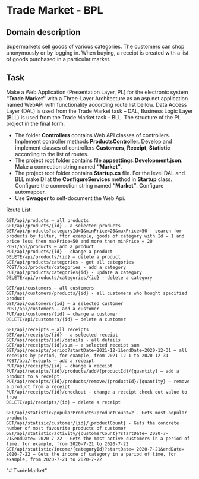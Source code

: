 # Trade Market - BPL


## Domain description

Supermarkets sell goods of various categories. The customers can shop anonymously or by logging in. When buying, a receipt is created with a list of goods purchased in a particular market.


## Task

Make a Web Application (Presentation Layer, PL) for the electronic system **"Trade Market"** with a Three-Layer Architecture as an asp.net application named WebAPI with functionality according route list bellow. Data Access Layer (DAL) is used from the Trade Market task – DAL, Business Logic Layer (BLL) is used from the Trade Market task – BLL.
The structure of the PL project in the final form:

- The folder **Controllers** contains Web API classes of controllers. Implement controller methods **ProductsController**. Develop and implement classes of controllers **Customers**, **Receipt**, **Statistic** according to the list of routes.
- The project root folder contains file **appsettings.Development.json**.  Make a connection string named **“Market”**.
- The project root folder contains **Startup.cs** file. For the level DAL and BLL make DI at the **ConfigureServices** method in **Startup** class. Configure the connection string named **“Market”**. Configure automapper.
- Use **Swagger** to self-document the Web Api.


Route List:
```
GET/api/products – all products
GET/api/products/{id} – a selected products
GET/api/products?categoryId=1&minPrice=20&maxPrice=50 – search for products by filter, ffor example, goods of category with Id = 1 and price less then maxPrice=50 and more then minPrice = 20
POST/api/products – add a product
PUT/api/products/{id} – change a product
DELETE/api/products/{id} – delete a product
GET/api/products/categories - get all categories
POST/api/products/categories - add a category 
PUT/api/products/categories{id} - update a category
DELETE/api/products/categories/{id} - delete a category

GET/api/customers – all customers
GET/api/customers/products/{id} - all customers who bought specified product
GET/api/customers/{id} – a selected customer
POST/api/customers – add a customer
PUT/api/customers/{id} – change a customer
DELETE/api/customers/{id} – delete a customer

GET/api/receipts – all receipts
GET/api/receipts/{id} – a selected receipt
GET/api/receipts/{id}/details - all details 
GET/api/receipts/{id}/sum – a selected receipt sum
GET/api/receipts/period?startDate=2021-12-1&endDate=2020-12-31 – all receipts by period, for example, from 2021-12-1 to 2020-12-31
POST/api/receipts – add a receipt
PUT/api/receipts/{id} – change a receipt
PUT/api/receipts/{id}/products/add/{productId}/{quantity} – add a product to a receipt
PUT/api/receipts/{id}/products/remove/{productId}/{quantity} – remove a product from a receipt
PUT/api/receipts/{id}/checkout – change a receipt check out value to true
DELETE/api/receipts/{id} – delete a receipt

GET/api/statistic/popularProducts?productCount=2 - Gets most popular products
GET/api/statisic/customer/{id}/{productCount} - Gets the concrete number of most favourite products of customer
GET/api/statistic/activity/{customerCount}?startDate= 2020-7-21&endDate= 2020-7-22 – Gets the most active customers in a period of time, for example, from 2020-7-21 to 2020-7-22
GET/api/statistic/income/{categoryId}?startDate= 2020-7-21&endDate= 2020-7-22 – Gets the income of category in a period of time, for example, from 2020-7-21 to 2020-7-22

```
"# TradeMarket" 
